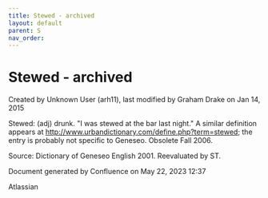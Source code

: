 ```yaml
---
title: Stewed - archived
layout: default
parent: S
nav_order:
---
```


# Stewed - archived

Created by  Unknown User (arh11), last modified by  Graham Drake on Jan 14, 2015

Stewed: (adj) drunk. &quot;I was stewed at the bar last night.&quot; A similar definition appears at http://www.urbandictionary.com/define.php?term=stewed; the entry is probably not specific to Geneseo. Obsolete Fall 2006.

Source: Dictionary of Geneseo English 2001. Reevaluated by ST.

Document generated by Confluence on May 22, 2023 12:37

Atlassian
